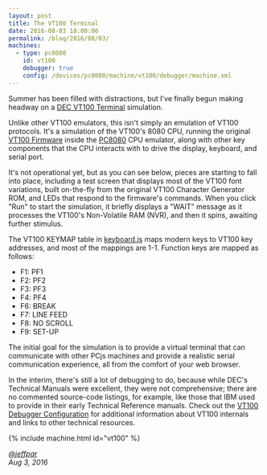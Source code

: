 ```yaml
---
layout: post
title: The VT100 Terminal
date: 2016-08-03 18:00:00
permalink: /blog/2016/08/03/
machines:
  - type: pc8080
    id: vt100
    debugger: true
    config: /devices/pc8080/machine/vt100/debugger/machine.xml
---
```


Summer has been filled with distractions, but I've finally begun making headway on a
[DEC VT100 Terminal](/devices/pc8080/machine/vt100/debugger/) simulation.

Unlike other VT100 emulators, this isn't simply an emulation of VT100 protocols.  It's a simulation of the VT100's
8080 CPU, running the original [VT100 Firmware](/devices/pc8080/rom/vt100/) inside the [PC8080](/modules/pc8080/)
CPU emulator, along with other key components that the CPU interacts with to drive the display, keyboard, and serial port.

It's not operational yet, but as you can see below, pieces are starting to fall into place, including a test screen that
displays most of the VT100 font variations, built on-the-fly from the original VT100 Character Generator ROM, and LEDs that
respond to the firmware's commands.  When you click "Run" to start the simulation, it briefly displays a "WAIT" message
as it processes the VT100's Non-Volatile RAM (NVR), and then it spins, awaiting further stimulus.

The VT100 KEYMAP table in [keyboard.js](/modules/pc8080/lib/keyboard.js) maps modern keys to VT100 key addresses,
and most of the mappings are 1-1.  Function keys are mapped as follows:

- F1: PF1
- F2: PF2
- F3: PF3
- F4: PF4
- F6: BREAK
- F7: LINE FEED
- F8: NO SCROLL
- F9: SET-UP

The initial goal for the simulation is to provide a virtual terminal that can communicate with other PCjs machines
and provide a realistic serial communication experience, all from the comfort of your web browser.

In the interim, there's still a lot of debugging to do, because while DEC's Technical Manuals were excellent, they were
not comprehensive; there are no commented source-code listings, for example, like those that IBM used to provide in their
early Technical Reference manuals.  Check out the [VT100 Debugger Configuration](/devices/pc8080/machine/vt100/debugger/)
for additional information about VT100 internals and links to other technical resources.

{% include machine.html id="vt100" %}

*[@jeffpar](http://twitter.com/jeffpar)*  
*Aug 3, 2016*
